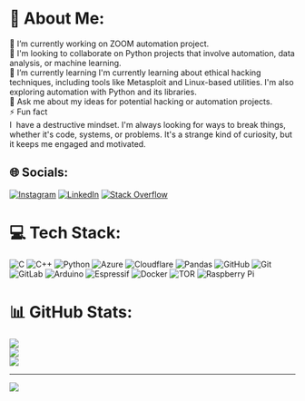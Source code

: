 # 💫 About Me:
🔭 I’m currently working on ZOOM automation project.<br>👯 I'm looking to collaborate on Python projects that involve automation, data analysis, or machine learning.<br>🌱 I’m currently learning I'm currently learning about ethical hacking techniques, including tools like Metasploit and Linux-based utilities. I'm also exploring automation with Python and its libraries.<br>💬 Ask me about my ideas for potential hacking or automation projects.<br>⚡ Fun fact <br>I  have a destructive mindset. I'm always looking for ways to break things, whether it's code, systems, or problems. It's a strange kind of curiosity, but it keeps me engaged and motivated.


## 🌐 Socials:
[![Instagram](https://img.shields.io/badge/Instagram-%23E4405F.svg?logo=Instagram&logoColor=white)](https://instagram.com/@_ankush2992) [![LinkedIn](https://img.shields.io/badge/LinkedIn-%230077B5.svg?logo=linkedin&logoColor=white)](https://linkedin.com/in/ankush2992) [![Stack Overflow](https://img.shields.io/badge/-Stackoverflow-FE7A16?logo=stack-overflow&logoColor=white)](https://stackoverflow.com/users/25323918) 

# 💻 Tech Stack:
![C](https://img.shields.io/badge/c-%2300599C.svg?style=for-the-badge&logo=c&logoColor=white) ![C++](https://img.shields.io/badge/c++-%2300599C.svg?style=for-the-badge&logo=c%2B%2B&logoColor=white) ![Python](https://img.shields.io/badge/python-3670A0?style=for-the-badge&logo=python&logoColor=ffdd54) ![Azure](https://img.shields.io/badge/azure-%230072C6.svg?style=for-the-badge&logo=microsoftazure&logoColor=white) ![Cloudflare](https://img.shields.io/badge/Cloudflare-F38020?style=for-the-badge&logo=Cloudflare&logoColor=white) ![Pandas](https://img.shields.io/badge/pandas-%23150458.svg?style=for-the-badge&logo=pandas&logoColor=white) ![GitHub](https://img.shields.io/badge/github-%23121011.svg?style=for-the-badge&logo=github&logoColor=white) ![Git](https://img.shields.io/badge/git-%23F05033.svg?style=for-the-badge&logo=git&logoColor=white) ![GitLab](https://img.shields.io/badge/gitlab-%23181717.svg?style=for-the-badge&logo=gitlab&logoColor=white) ![Arduino](https://img.shields.io/badge/-Arduino-00979D?style=for-the-badge&logo=Arduino&logoColor=white) ![Espressif](https://img.shields.io/badge/espressif-E7352C.svg?style=for-the-badge&logo=espressif&logoColor=white) ![Docker](https://img.shields.io/badge/docker-%230db7ed.svg?style=for-the-badge&logo=docker&logoColor=white) ![TOR](https://img.shields.io/badge/tor-%237E4798.svg?style=for-the-badge&logo=tor-project&logoColor=white) ![Raspberry Pi](https://img.shields.io/badge/-RaspberryPi-C51A4A?style=for-the-badge&logo=Raspberry-Pi)
# 📊 GitHub Stats:
![](https://github-readme-stats.vercel.app/api?username=ANKUSH&theme=shadow_red&hide_border=false&include_all_commits=false&count_private=false)<br/>
![](https://github-readme-streak-stats.herokuapp.com/?user=ANKUSH&theme=shadow_red&hide_border=false)<br/>
![](https://github-readme-stats.vercel.app/api/top-langs/?username=ANKUSH&theme=shadow_red&hide_border=false&include_all_commits=false&count_private=false&layout=compact)

---
[![](https://visitcount.itsvg.in/api?id=ANKUSH&icon=6&color=8)](https://visitcount.itsvg.in)

<!-- Proudly created with GPRM ( https://gprm.itsvg.in ) -->
